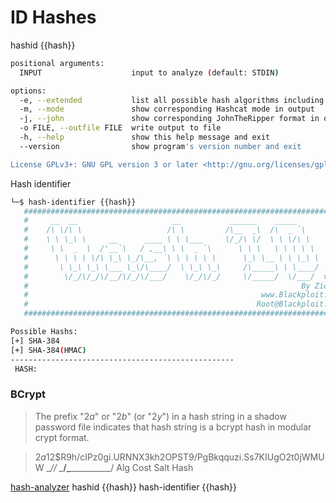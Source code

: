 # ID Hashes

hashid {{hash}}

```sh
positional arguments:
  INPUT                    input to analyze (default: STDIN)

options:
  -e, --extended           list all possible hash algorithms including salted passwords
  -m, --mode               show corresponding Hashcat mode in output
  -j, --john               show corresponding JohnTheRipper format in output
  -o FILE, --outfile FILE  write output to file
  -h, --help               show this help message and exit
  --version                show program's version number and exit

License GPLv3+: GNU GPL version 3 or later <http://gnu.org/licenses/gpl.html>

```

Hash identifier 
```sh
└─$ hash-identifier {{hash}}  
   #########################################################################
   #     __  __                     __           ______    _____           #
   #    /\ \/\ \                   /\ \         /\__  _\  /\  _ `\         #
   #    \ \ \_\ \     __      ____ \ \ \___     \/_/\ \/  \ \ \/\ \        #
   #     \ \  _  \  /'__`\   / ,__\ \ \  _ `\      \ \ \   \ \ \ \ \       #
   #      \ \ \ \ \/\ \_\ \_/\__, `\ \ \ \ \ \      \_\ \__ \ \ \_\ \      #
   #       \ \_\ \_\ \___ \_\/\____/  \ \_\ \_\     /\_____\ \ \____/      #
   #        \/_/\/_/\/__/\/_/\/___/    \/_/\/_/     \/_____/  \/___/  v1.2 #
   #                                                             By Zion3R #
   #                                                    www.Blackploit.com #
   #                                                   Root@Blackploit.com #
   #########################################################################

Possible Hashs:
[+] SHA-384
[+] SHA-384(HMAC)
--------------------------------------------------
 HASH: 
```

### BCrypt
> The prefix "$2a$" or "$2b$" (or "$2y$") in a hash string in a shadow password file indicates that hash string is a bcrypt hash in modular crypt format.

> $2a$12$R9h/cIPz0gi.URNNX3kh2OPST9/PgBkqquzi.Ss7KIUgO2t0jWMUW
  \__/\/ \____________________/\_____________________________/
  Alg Cost      Salt                        Hash


[hash-analyzer](https://www.tunnelsup.com/hash-analyzer/)
hashid {{hash}}
hash-identifier {{hash}}